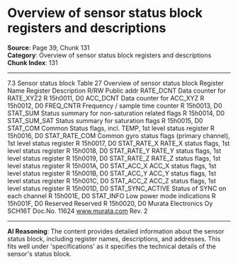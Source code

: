 # Overview of sensor status block registers and descriptions

**Source**: Page 39, Chunk 131  
**Category**: Overview of sensor status block registers and descriptions  
**Chunk Index**: 131

---

7.3 Sensor status block
Table 27 Overview of sensor status block
Register Name Register Description R/RW Public addr
RATE_DCNT Data counter for RATE_XYZ2 R 15h0011, D0
ACC_DCNT Data counter for ACC_XYZ R 15h0012, D0
FREQ_CNTR Frequency / sample time counter R 15h0013, D0
STAT_SUM Status summary for non-saturation related flags R 15h0014, D0
STAT_SUM_SAT Status summary for saturation flags R 15h0015, D0
STAT_COM Common Status flags, incl. TEMP, 1st level status register R 15h0016, D0
STAT_RATE_COM Common gyro status flags (primary channel), 1st level status register R 15h0017, D0
STAT_RATE_X RATE_X status flags, 1st level status register R 15h0018, D0
STAT_RATE_Y RATE_Y status flags, 1st level status register R 15h0019, D0
STAT_RATE_Z RATE_Z status flags, 1st level status register R 15h001A, D0
STAT_ACC_X ACC_X status flags, 1st level status register R 15h001B, D0
STAT_ACC_Y ACC_Y status flags, 1st level status register R 15h001C, D0
STAT_ACC_Z ACC_Z status flags, 1st level status register R 15h001D, D0
STAT_SYNC_ACTIVE Status of SYNC on each channel R 15h001E, D0
STAT_INFO Low power mode indications R 15h001F, D0
Reserved Reserved R 15h0020, D0
Murata Electronics Oy SCH16T Doc.No. 11624
www.murata.com Rev. 2

---

**AI Reasoning**: The content provides detailed information about the sensor status block, including register names, descriptions, and addresses. This fits well under 'specifications' as it specifies the technical details of the sensor's status block.
